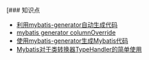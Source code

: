 [### 知识点
- [利用mybatis-generator自动生成代码](https://www.cnblogs.com/deng-cc/p/9340748.html)
- [mybatis generator columnOverride](https://blog.csdn.net/john1337/article/details/87286571)
- [使用mybatis-generator生成Mybatis代码](https://blog.csdn.net/AOBO516/article/details/90245203)
- [Mybatis对于类转换器TypeHandler的简单使用](https://blog.csdn.net/java_tzx/article/details/82147032)